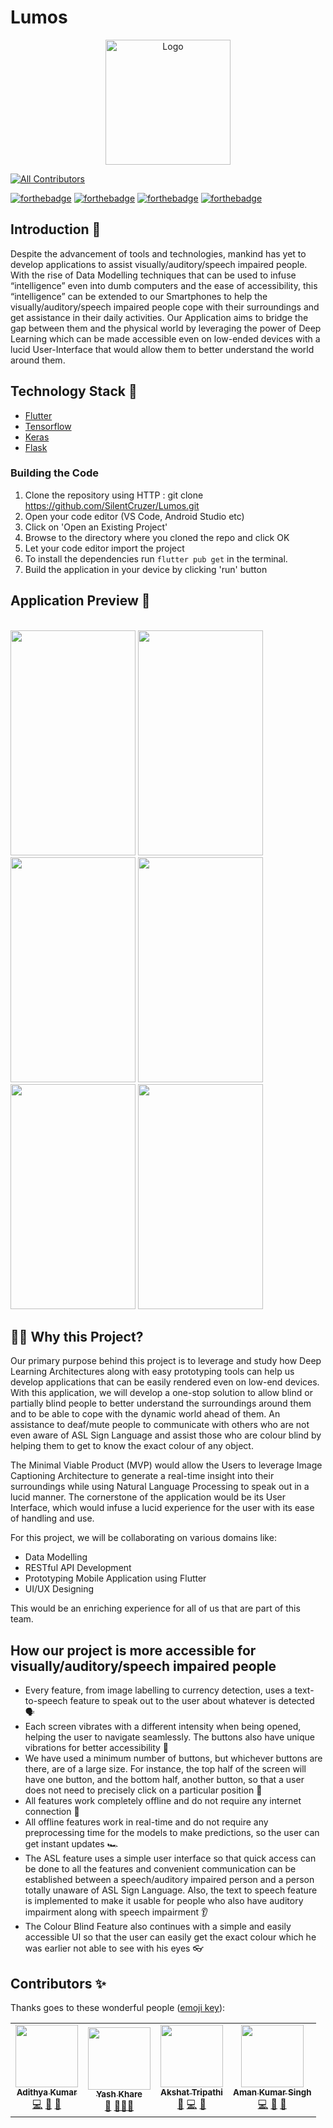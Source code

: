 # Lumos

<p align="center">
  <a href="https://github.com/SilentCruzer/Lumos">
    <img src="https://user-images.githubusercontent.com/73401649/133924591-8952e792-e159-414e-a21b-163397797504.png" height= 200 width=200
" alt="Logo" >
  </a>


<!-- ALL-CONTRIBUTORS-BADGE:START - Do not remove or modify this section -->
[![All Contributors](https://img.shields.io/badge/all_contributors-4-orange.svg?style=flat-square)](#contributors-)
<!-- ALL-CONTRIBUTORS-BADGE:END -->

[![forthebadge](https://forthebadge.com/images/badges/built-by-developers.svg)](https://forthebadge.com)
[![forthebadge](https://forthebadge.com/images/badges/powered-by-responsibility.svg)](https://forthebadge.com)
[![forthebadge](https://forthebadge.com/images/badges/open-source.svg)](https://forthebadge.com)
[![forthebadge](https://forthebadge.com/images/badges/made-with-reason.svg)](https://forthebadge.com)

## Introduction 📌

Despite the advancement of tools and technologies, mankind has yet to develop applications to assist visually/auditory/speech impaired people. With the rise of Data Modelling techniques that can be used to infuse “intelligence” even into dumb computers and the ease of accessibility, this “intelligence” can be extended to our Smartphones to help the visually/auditory/speech impaired people cope with their surroundings and get assistance in their daily activities. Our Application aims to bridge the gap between them and the physical world by leveraging the power of Deep Learning which can be made accessible even on low-ended devices with a lucid User-Interface that would allow them to better understand the world around them.

## Technology Stack 🏁

- [Flutter](https://flutter.dev/)
- [Tensorflow](https://www.tensorflow.org/)
- [Keras](https://keras.io/)
- [Flask](https://flask.palletsprojects.com/)

### Building the Code

1. Clone the repository using HTTP : git clone https://github.com/SilentCruzer/Lumos.git
2. Open your code editor (VS Code, Android Studio etc)
3. Click on 'Open an Existing Project'
4. Browse to the directory where you cloned the repo and click OK
5. Let your code editor import the project
6. To install the dependencies run `flutter pub get` in the terminal.
7. Build the application in your device by clicking 'run' button

## Application Preview 👀

<br/>
<img src="https://user-images.githubusercontent.com/73401649/133929722-01c303fd-4d3b-43b2-8e0c-b1f3e7d7a9fe.png" height= 360 width= 200>
<img src="https://user-images.githubusercontent.com/73401649/133929890-61b86be4-86f1-4a06-b461-d8fec0397c84.png" height= 360 width= 200>
<img src="https://user-images.githubusercontent.com/73401649/133929921-f3423042-121b-4592-881f-60793d9aa3ad.png" height= 360 width= 200>
<img src="https://user-images.githubusercontent.com/73401649/133929938-724fa815-3827-4255-903b-48a3aab73fa6.png" height= 360 width= 200>
<img src="https://user-images.githubusercontent.com/73401649/133929961-fc17d0c0-ce17-47a7-98ef-ac920ae75227.png" height= 360 width= 200>
<img src="https://user-images.githubusercontent.com/73401649/133929976-367dbb23-f8d7-4571-ac77-f71af8d73aee.png" height= 360 width= 200>

## 🏃‍♂️ Why this Project?

Our primary purpose behind this project is to leverage and study how Deep Learning Architectures along with easy prototyping tools can help us develop applications that can be easily rendered even on low-end devices. With this application, we will develop a one-stop solution to allow blind or partially blind people to better understand the surroundings around them and to be able to cope with the dynamic world ahead of them. An assistance to deaf/mute people to communicate with others who are not even aware of ASL Sign Language and assist those who are colour blind by helping them to get to know the exact colour of any object.

The Minimal Viable Product (MVP) would allow the Users to leverage Image Captioning Architecture to generate a real-time insight into their surroundings while using Natural Language Processing to speak out in a lucid manner. The cornerstone of the application would be its User Interface, which would infuse a lucid experience for the user with its ease of handling and use.

For this project, we will be collaborating on various domains like:

- Data Modelling
- RESTful API Development
- Prototyping Mobile Application using Flutter
- UI/UX Designing

This would be an enriching experience for all of us that are part of this team.

## How our project is more accessible for visually/auditory/speech impaired people

- Every feature, from image labelling to currency detection, uses a text-to-speech feature to speak out to the user about whatever is detected 🗣️
- Each screen vibrates with a different intensity when being opened, helping the user to navigate seamlessly. The buttons also have unique vibrations for better accessibility 📳
- We have used a minimum number of buttons, but whichever buttons are there, are of a large size. For instance, the top half of the screen will have one button, and the bottom half, another button, so that a user does not need to precisely click on a particular position 🔘
- All features work completely offline and do not require any internet connection 📶
- All offline features work in real-time and do not require any preprocessing time for the models to make predictions, so the user can get instant updates 🏎️
- The ASL feature uses a simple user interface so that quick access can be done to all the features and convenient communication can be established between a speech/auditory impaired person and a person totally unaware of ASL Sign Language. Also, the text to speech feature is implemented to make it usable for people who also have auditory impairment along with speech impairment 👂
- The Colour Blind Feature also continues with a simple and easily accessible UI so that the user can easily get the exact colour which he was earlier not able to see with his eyes 👓

## Contributors ✨

Thanks goes to these wonderful people ([emoji key](https://allcontributors.org/docs/en/emoji-key)):

<!-- ALL-CONTRIBUTORS-LIST:START - Do not remove or modify this section -->
<!-- prettier-ignore-start -->
<!-- markdownlint-disable -->
<table>
  <tr>
    <td align="center"><a href="https://www.linkedin.com/in/r-adithya-kumar/"><img src="https://avatars.githubusercontent.com/u/73246484?s=400&u=fb905b798f809aa233a9a9b062ad7131acd5037e&v=4" width="100px;" alt=""/><br /><sub><b>Adithya Kumar</b></sub></a><br /><a href="https://github.com/SilentCruzer/Lumos/commits?author=SilentCruzer" title="Code">💻</a> <a href="#ideas-SilentCruzer" title="Documentation">📖</a> <a href="#ideas-SilentCruzer"  title="Ideas, Planning, & Feedback">🤔</a></td>
    <td align="center"><a href="https://yashk2000.github.io/"><img src="https://avatars3.githubusercontent.com/u/41234408?v=4" width="100px;" alt=""/><br /><sub><b>Yash Khare</b></sub></a><br /><a href="" title="Documentation">📖</a>  <a href="#ideas-yashk2000"  title="Mentor">🧑‍🏫</a><a href="#ideas-yashk2000"  title="Ideas, Planning, & Feedback">🤔</a></td>
    <td align="center"><a href="https://github.com/Akshatji800"><img src="https://avatars.githubusercontent.com/u/73401649?s=400&u=39e3769578c18ed0490372fa16dfd9259f1c78f4&v=4" width="100px;" alt=""/><br /><sub><b>Akshat Tripathi</b></sub></a><br /><a href="https://github.com/SilentCruzer/Lumos/commits?author=Akshatji800" title="Documentation">📖</a> <a href="https://github.com/SilentCruzer/Lumos/commits?author=Akshatji800" title="Code">💻</a> <a href="#ideas-Akshatji800" title="Ideas, Planning, & Feedback">🤔</a></td>
    <td align="center"><a href="https://www.linkedin.com/in/amankumarsingh2000/"><img src="https://avatars.githubusercontent.com/u/73428153?v=4" width="100px;" alt=""/><br /><sub><b>Aman Kumar Singh</b></sub></a><br /><a href="https://github.com/SilentCruzer/Lumos/commits?author=theamankumarsingh" title="Code">💻</a> <a href="#ideas-theamankumarsingh" title="Ideas, Planning, & Feedback">🤔</a>  <a href="https://github.com/SilentCruzer/Lumos/commits?author=theamankumarsingh" title="Documentation">📖</a></td>
  </tr>
</table>

<!-- markdownlint-enable -->
<!-- prettier-ignore-end -->

<!-- ALL-CONTRIBUTORS-LIST:END -->
